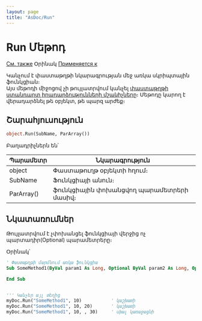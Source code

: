```yaml
---
layout: page
title: "AsDoc/Run"
---
```

# Run Մեթոդ


[См. также](../Asdoc.md) Օրինակ [Применяется к](../Asdoc.md)

Կանչում է փաստաթղթի նկարագրության մեջ առկա սկրիպտային ֆունկցիան։  
Այս մեթոդի միջոցով չի թույլատրվում կանչել [փաստաթղթի ստանդարտ իրադարձությունների մշակիչները](../../scriptstproced.html)։
Մեթոդը կարող է վերադարձնել թե օբյեկտ, թե պարզ արժեք։

## Շարահյուսություն

``` vb
object.Run(SubName, ParArray())
```

Բաղադրիչներն են՝ 

| Պարամետր | Նկարագրություն |
|--|--|
| object | Փաստաթուղթ օբյեկտի հղում։|
| SubName | Ֆունկցիայի  անուն։ |
| ParArray() | ֆունկցիային փոխանցվող պարամետրերի մասիվ։  |



## Նկատառումներ

Թույլատրվում է չփոխանցել ֆունկցիայի վերջից ոչ պարտադիր(Optional) պարամետրերը։

Օրինակ՝

``` vb
' Փաստաթղթի մարմնում առկա ֆունկցիա
Sub SomeMethod1(ByVal param1 As Long, Optional ByVal param2 As Long, Optional ByVal param3 As Long)

End Sub


''' Կանչեր այլ տեղից
myDoc.Run("SomeMethod1", 10)           ' կաշխատի
myDoc.Run("SomeMethod1", 10, 20)       ' կաշխատի
myDoc.Run("SomeMethod1", 10, , 30)     ' սխալ կառաջացնի
```

